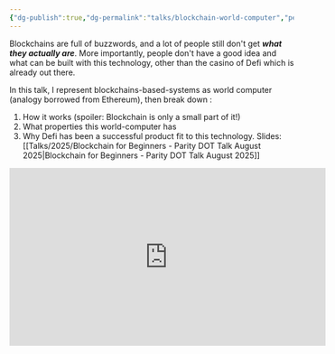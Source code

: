 ```yaml
---
{"dg-publish":true,"dg-permalink":"talks/blockchain-world-computer","permalink":"/talks/blockchain-world-computer/","created":"2025-08-31T18:59:18.719+01:00","updated":"2025-08-31T19:01:08.482+01:00"}
---
```


Blockchains are full of buzzwords, and a lot of people still don't get ***what they actually are***. More importantly, people don't have a good idea and what can be built with this technology, other than the casino of Defi which is already out there. 

In this talk, I represent blockchains-based-systems as world computer (analogy borrowed from Ethereum), then break down : 
1. How it works (spoiler: Blockchain is only a small part of it!) 
2. What properties this world-computer has 
3. Why Defi has been a successful product fit to this technology. Slides: [[Talks/2025/Blockchain for Beginners - Parity DOT Talk August 2025\|Blockchain for Beginners - Parity DOT Talk August 2025]]

<iframe width="560" height="315" src="https://www.youtube.com/embed/oX7uW6ZvZDk?si=rvbcYeAtULsdoLm8" title="YouTube video player" frameborder="0" allow="accelerometer; autoplay; clipboard-write; encrypted-media; gyroscope; picture-in-picture; web-share" referrerpolicy="strict-origin-when-cross-origin" allowfullscreen></iframe>
